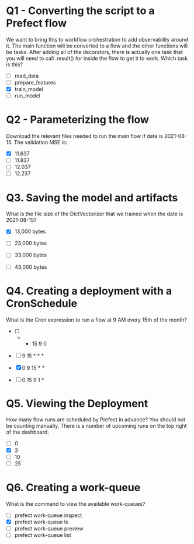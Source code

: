 # Q1 - Converting the script to a Prefect flow

We want to bring this to workflow orchestration to add observability around it. The main function will be converted to a flow and the other functions will be tasks. After adding all of the decorators, there is actually one task that you will need to call .result() for inside the flow to get it to work. Which task is this?

- [ ] read_data
- [ ] prepare_features
- [X] train_model
- [ ] run_model

# Q2 - Parameterizing the flow

Download the relevant files needed to run the main flow if date is 2021-08-15. The validation MSE is:

- [X] 11.637
- [ ] 11.837
- [ ] 12.037
- [ ] 12.237

# Q3. Saving the model and artifacts

What is the file size of the DictVectorizer that we trained when the date is 2021-08-15?

- [X] 13,000 bytes
- [ ] 23,000 bytes
- [ ] 33,000 bytes
- [ ] 43,000 bytes


# Q4. Creating a deployment with a CronSchedule
What is the Cron expression to run a flow at 9 AM every 15th of the month?

- [ ] * * 15 9 0
- [ ] 9 15 * * *
- [X] 0 9 15 * *
- [ ] 0 15 9 1 *


# Q5. Viewing the Deployment

How many flow runs are scheduled by Prefect in advance? You should not be counting manually. There is a number of upcoming runs on the top right of the dashboard.

- [ ] 0
- [X] 3
- [ ] 10
- [ ] 25

# Q6. Creating a work-queue
What is the command to view the available work-queues?

- [ ] prefect work-queue inspect
- [X] prefect work-queue ls
- [ ] prefect work-queue preview
- [ ] prefect work-queue list